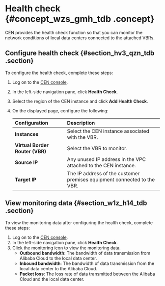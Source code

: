 # Health check {#concept_wzs_gmh_tdb .concept}

CEN provides the health check function so that you can monitor the network conditions of local data centers connected to the attached VBRs.

## Configure health check {#section_hv3_qzn_tdb .section}

To configure the health check, complete these steps:

1.  Log on to the [CEN console](https://cen.console.aliyun.com).
2.  In the left-side navigation pane, click **Health Check**.
3.  Select the region of the CEN instance and click **Add Health Check**.
4.  On the displayed page, configure the following:

    |Configuration|Description|
    |:------------|:----------|
    |**Instances**|Select the CEN instance associated with the VBR.|
    |**Virtual Border Router \(VBR\)**|Select the VBR to monitor.|
    |**Source IP**|Any unused IP address in the VPC attached to the CEN instance.|
    |**Target IP**|The IP address of the customer premises equipment connected to the VBR.|


## View monitoring data {#section_w1z_h14_tdb .section}

To view the monitoring data after configuring the health check, complete these steps:

1.  Log on to the [CEN console](https://cen.console.aliyun.com).
2.  In the left-side navigation pane, click **Health Check**.
3.  Click the monitoring icon to view the monitoring data.
    -   **Outbound bandwidth**: The bandwidth of data transmission from Alibaba Cloud to the local data center.
    -   **Inbound bandwidth**: The bandwidth of data transmission from the local data center to the Alibaba Cloud.
    -   **Packet loss**: The loss rate of data transmitted between the Alibaba Cloud and the local data center.

